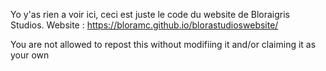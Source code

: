 Yo y'as rien a voir ici, ceci est juste le code du website de Bloraigris Studios.
Website : https://bloramc.github.io/blorastudioswebsite/

You are not allowed to repost this without modifiing it and/or claiming it as your own
